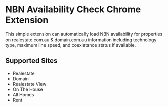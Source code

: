 # NBN Availability Check Chrome Extension

This simple extension can automatically load NBN availability for properties on realestate.com.au & domain.com.au information including technology type, maximum line speed, and coexistance status if available.

## Supported Sites

- Realestate
- Domain
- Realestate View
- On The House
- All Homes
- Rent
